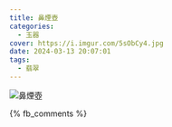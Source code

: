 ```yaml
---
title: 鼻煙壺
categories:
  - 玉器
cover: https://i.imgur.com/5sObCy4.jpg
date: 2024-03-13 20:07:01
tags:
  - 翡翠
---
```


![鼻煙壺](https://i.imgur.com/5sObCy4.jpg)

{% fb_comments %}
